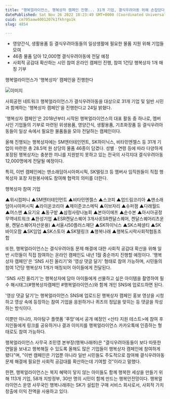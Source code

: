 ```yaml
---
title: "행복얼라이언스, 행복상자 캠페인 진행... 31개 기업, 결식우려아동 위해 손잡았다"
datePublished: Sat Nov 26 2022 18:23:49 GMT+0000 (Coordinated Universal Time)
cuid: cm705aaw4001207k1fkhrgo1k
slug: 4854

---
```



- 영양간식, 생활용품 등 결식우려아동들의 일상생활에 필요한 물품 지원 위해 기업들 모여
- 46종 물품 담아 12,000명 결식우려아동에 전달 예정
- 사회적 공감대 확산하는 시민 참여 온라인 캠페인 진행, 참여 1건당 행복상자 1개 매칭 기부

행복얼라이언스가 '행복상자' 캠페인을 진행한다

![이미지](https://cdn.hashnode.com/res/hashnode/image/upload/v1739257963759/8f0b74b8-f835-47c8-a286-d43a4a75891f.jpeg)

사회공헌 네트워크 행복얼라이언스가 결식우려아동을 대상으로 31개 기업 및 일반 시민과 함께하는 '행복상자 캠페인'을 진행한다고 24일 밝혔다.

'행복상자 캠페인'은 2018년부터 시작된 행복얼라이언스의 대표 활동 중 하나로, 멤버사인 기업들의 기부로 마련된 위생용품, 영양간식, 생활용품, 기초화장품 등 결식우려아동들이 일상 속에서 필요한 물품들을 모아 전달하는 캠페인이다.

올해 진행되는 행복상자에는 SM엔터테인먼트, SK하이닉스, 비타민엔젤스 등 31개 기업이 마련한 총 28.5억 원 상당의 물품 46종이 담겼다. 성별ㆍ연령 등에 따라 다양하게 포장된 행복상자는 충분한 끼니를 지원받지 못하고 있는 전국의 사각지대 결식우려아동 12,000명에게 전달될 예정이다.

특히, 이번 캠페인에는 맨소래덤아시아퍼시픽, SK텔링크 등 멤버사 임직원들이 직접 행복상자 포장 자원봉사에도 참여해 협력의 의미를 더한다.

행복상자 참여 기업

▲위시컴퍼니 ▲SM엔터테인먼트 ▲비타민엔젤스 ▲스코피 ▲업드림코리아 ▲맨소래덤아시아퍼시픽 ▲라이온코리아 ▲제이준코스메틱 ▲이브자리 ▲슈퍼잼 ▲다래월드 ▲어스맨 ▲요기요 ▲동구밭 ▲삼정사랑나눔회 ▲본아이에프 ▲순수본 ▲아시아공정무역네트워크 ▲한성기업 ▲ESR켄달스퀘어 3개사(ESR켄달스퀘어, 켄달스퀘어리츠운용, 켄달스퀘어자산운용) ▲서울시50플러스재단 ▲SK하이닉스 ▲SK스페셜티 ▲SK바이오팜 ▲SK임업 ▲SK스토아 ▲SK텔링크 ▲행복나래 ▲행복도시락사회적협동조합

또한, 행복얼라이언스는 결식우려아동 문제 해결에 대한 사회적 공감대 확산을 위해 일반 시민들이 직접 참여하는 온라인 캠페인도 내년 1월 중순까지 진행할 예정이다. '행복상자 캠페인'은 'SNS 사진 올리기'와 '영상 댓글 달기' 형태로 참여 가능하며, 시민들의 참여 1건당 행복상자 1개가 매칭되어 아이들에게 전달된다.

'SNS 사진 올리기'는 행복상자에 담아 아이들에게 선물하고 싶은 아이템을 촬영하여 필수 해시태그(#행복상자캠페인 #행복얼라이언스)와 함께 개인 SNS에 업로드하면 된다.

'영상 댓글 달기'는 행복얼라이언스 SNS에 업로드된 행복상자 캠페인 홍보 영상을 시청하고 영상 속에 등장하는 참여 기업을 응원하거나 퀴즈의 정답을 맞히는 등 댓글을 작성하는 방식이다.

이뿐만 아니라, 자아탐구 플랫폼 '푸망'에서 공개 예정인 <산타 지원 테스트>에 참여 후 지인들에게 링크를 공유하거나 결과 이미지를 행복얼라이언스 카카오톡에 인증하는 형태로도 참여 가능하다.

행복얼라이언스 사무국 조민영 본부장(행복나래㈜)은 "결식우려아동들이 보다 따뜻한 연말을 보내고 행복해질 수 있도록 올해도 많은 기업들이 행복상자 캠페인에 참여하게 됐다"며, "이번 캠페인은 기업뿐 아니라 일반 시민들도 주도적으로 참여해 결식우려아동 문제 해결에 필요한 사회적 공감대를 확산하는데 기여할 것"이라고 말했다.

한편, 행복얼라이언스는 복지 혜택이 닿지 않는 아이들도 함께 행복한 세상을 만들기 위해 113개 기업, 58개 지방정부, 30만 명의 시민이 함께 만드는 행복안전망이다. 행복얼라이언스 운영 사무국인 행복나래㈜는 SK가 설립한 구매 서비스 회사로서, 사회적 가치 창출에 이익 전액을 사용하고 있다.
